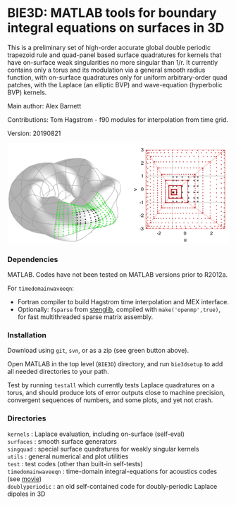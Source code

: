 # BIE3D: MATLAB tools for boundary integral equations on surfaces in 3D

This is a preliminary set of high-order accurate global double periodic trapezoid rule and quad-panel based surface quadratures for kernels that have on-surface weak singularities no more singular than 1/r. It currently contains only a torus and its modulation via a general smooth radius function, with on-surface quadratures only for uniform arbitrary-order quad patches, with the Laplace (an elliptic BVP) and wave-equation (hyperbolic BVP) kernels.

Main author:  Alex Barnett

Contributions: Tom Hagstrom - f90 modules for interpolation from time grid.

Version: 20190821

![cruller with panel quadrature and on-surface singular scheme](pics/cruller_panelquad.png)

### Dependencies

MATLAB. Codes have not been tested on MATLAB versions prior to R2012a.

For `timedomainwaveeqn`:

* Fortran compiler to build Hagstrom time interpolation and MEX interface.  
* Optionally: `fsparse` from [stenglib](https://github.com/stefanengblom/stenglib), compiled with `make('openmp',true)`, for fast multithreaded sparse matrix assembly.  

### Installation

Download using `git`, `svn`, or as a zip (see green button above).

Open MATLAB in the top level (`BIE3D`) directory, and run `bie3dsetup` to add all needed directories to your path. 

Test by running `testall` which currently tests Laplace quadratures on a torus, and should produce lots of error outputs close to machine precision, convergent sequences of numbers, and some plots, and yet not crash.

### Directories

`kernels`  : Laplace evaluation, including on-surface (self-eval)  
`surfaces` : smooth surface generators  
`singquad` : special surface quadratures for weakly singular kernels  
`utils`    : general numerical and plot utilities  
`test`     : test codes (other than built-in self-tests)  
`timedomainwaveeqn` : time-domain integral-equations for acoustics codes (see [movie](http://users.flatironinstitute.org/~ahb/images/cruller_scatt_plane_pulse_m4_p6_np24_hi.mp4))  
`doublyperiodic` : an old self-contained code for doubly-periodic Laplace dipoles in 3D  
